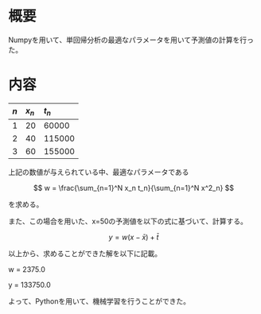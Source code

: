 # 概要
Numpyを用いて、単回帰分析の最適なパラメータを用いて予測値の計算を行った。

# 内容
|$n$|$x_{n}$|$t_{n}$|
|:--|:--|:--|
|1|20|60000|
|2|40|115000|
|3|60|155000|

上記の数値が与えられている中、最適なパラメータである

$$
w = \frac{\sum_{n=1}^N x_n t_n}{\sum_{n=1}^N x^2_n}
$$

を求める。

また、この場合を用いた、x=50の予測値を以下の式に基づいて、計算する。

$$
y = w(x - \bar{x}) + \bar{t}
$$

以上から、求めることができた解を以下に記載。

w = 2375.0

y = 133750.0

よって、Pythonを用いて、機械学習を行うことができた。
